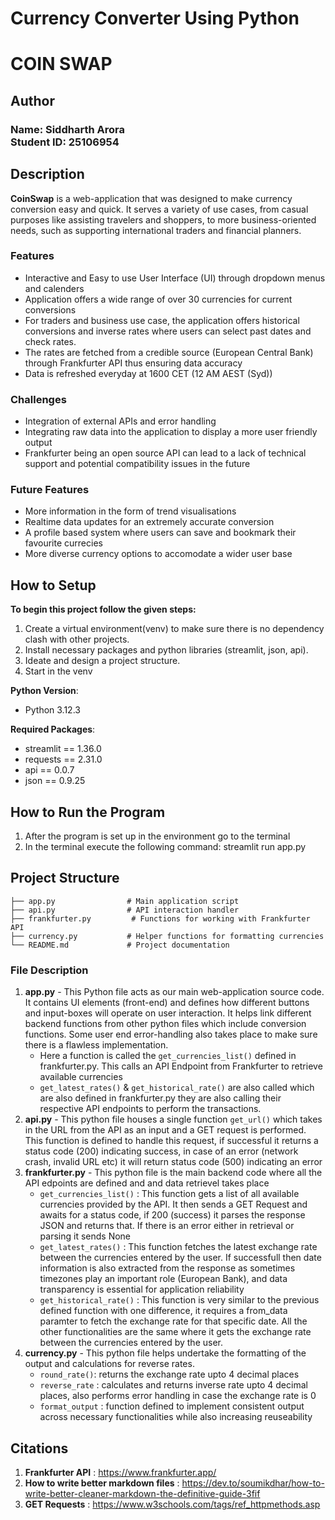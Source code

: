 # Currency Converter Using Python #
# COIN SWAP #


## Author
<h3>Name: Siddharth Arora<br>
Student ID: 25106954</h3>

## Description

**CoinSwap** is a web-application that was designed to make currency conversion easy and quick. It serves a variety of use cases, from casual purposes like assisting travelers and shoppers, to more business-oriented needs, such as supporting international traders and financial planners.

### Features
- Interactive and Easy to use User Interface (UI) through dropdown menus and calenders
- Application offers a wide range of over 30 currencies for current conversions 
- For traders and business use case, the application offers historical conversions and inverse rates where users can select past dates and check rates.
- The rates are fetched from a credible source (European Central Bank) through Frankfurter API thus ensuring data accuracy
- Data is refreshed everyday at 1600 CET (12 AM AEST (Syd)) 

### Challenges
- Integration of external APIs and error handling
- Integrating raw data into the application to display a more user friendly output
- Frankfurter being an open source API can lead to a lack of technical support and potential compatibility issues in the future

### Future Features
- More information in the form of trend visualisations
- Realtime data updates for an extremely accurate conversion
- A profile based system where users can save and bookmark their favourite currecies 
- More diverse currency options to accomodate a wider user base


## How to Setup
**To begin this project follow the given steps:**

1. Create a virtual environment(venv) to make sure there is no dependency clash with other projects.
2. Install necessary packages and python libraries (streamlit, json, api).
3. Ideate and design a project structure.
4. Start in the venv

**Python Version**:  
- Python 3.12.3

**Required Packages**:
- streamlit == 1.36.0
- requests == 2.31.0
- api == 0.0.7
- json == 0.9.25

## How to Run the Program
1. After the program is set up in the environment go to the terminal
2. In the terminal execute the following command: streamlit run app.py

## Project Structure
```
├── app.py                # Main application script
├── api.py                # API interaction handler
├── frankfurter.py         # Functions for working with Frankfurter API
├── currency.py           # Helper functions for formatting currencies
└── README.md             # Project documentation
```

### File Description

1. **app.py** - This Python file acts as our main web-application source code. It contains UI elements (front-end) and defines how different buttons and input-boxes will operate on user interaction. It helps link different backend functions from other python files which include conversion functions. Some user end error-handling also takes place to make sure there is a flawless implementation.
    - Here a function is called the `get_currencies_list()` defined in frankfurter.py. This calls an API Endpoint from Frankfurter to retrieve available currencies
    - `get_latest_rates()` & `get_historical_rate()` are also called which are also defined in frankfurter.py they are also calling their respective API endpoints to perform the transactions.
2. **api.py** - This python file houses a single function `get_url()` which takes in the URL from the API as an input and a GET request is performed. This function is defined to handle this request, if successful it returns a status code (200) indicating success, in case of an error (network crash, invalid URL etc) it will return status code (500) indicating an error
3. **frankfurter.py** - This python file is the main backend code where all the API edpoints are defined and and data retrievel takes place
    - `get_currencies_list()` : This function gets a list of all available currencies provided by the API. It then sends a GET Request and awaits for a status code, if 200 (success) it parses the response JSON and returns that. If there is an error either in retrieval or parsing it sends None
    - `get_latest_rates()` : This function fetches the latest exchange rate between the currencies entered by the user. If successfull then date information is also extracted from the response as sometimes timezones play an important role (European Bank), and data transparency is essential for application reliability
    - `get_historical_rate()` : This function is very similar to the previous defined function with one difference, it requires a from_data paramter to fetch the exchange rate for that specific date. All the other functionalities are the same where it gets the exchange rate between the currencies entered by the user.
4. **currency.py** - This python file helps undertake the formatting of the output and calculations for reverse rates. 
    - `round_rate()`: returns the exchange rate upto 4 decimal places
    - `reverse_rate` : calculates and returns inverse rate upto 4 decimal places, also performs error handling in case the exchange rate is 0
    - `format_output` : function defined to implement consistent output across necessary functionalities while also increasing reuseability


## Citations
1. **Frankfurter API** :  https://www.frankfurter.app/
2. **How to write better markdown files** : https://dev.to/soumikdhar/how-to-write-better-cleaner-markdown-the-definitive-guide-3fif
3. **GET Requests** : https://www.w3schools.com/tags/ref_httpmethods.asp
